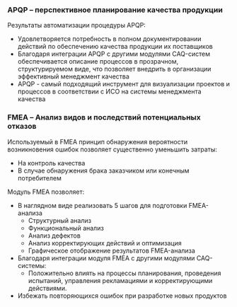 ### APQP – перспективное планирование качества продукции  
Результаты автоматизации процедуры APQP: 
*  Удовлетворяется потребность в полном документировании действий по 
обеспечению качества продукции их поставщиков 
*  Благодаря  интеграции  APQP  с  другими  модулями  CAQ-систем 
обеспечивается  описание  процессов  в  прозрачном,  структурируемом 
виде, что позволяет внедрить в организации эффективный менеджмент 
качества 
*  APQP -  самый  подходящий  инструмент  для  визуализации  проектов и 
процессов в соответствии с ИСО на системы менеджмента качества

### FMEA – Анализ видов и последствий потенциальных отказов  
Используемый  в  FMEA  принцип  обнаружения  вероятности  возникновения 
ошибок позволяет существенно уменьшить затраты:  
*  На контроль качества 
*  В случае обнаружения брака заказчиком или конечным потребителем

Модуль FMEA позволяет:  
*  В наглядном виде реализовать 5 шагов для подготовки FMEA-анализа 
   *  Структурный анализ 
   *  Функциональный анализ 
   *  Анализ дефектов 
   *  Анализ корректирующих действий и оптимизация 
   *  Графическое отображение результатов FMEA-анализа 
*  Благодаря интеграции модуля FMEA с другими модулями CAQ-системы: 
   *  Положительно  влиять  на  процессы  планирования,  проведения 
испытаний,  управления  рекламациями  и  корректирующими 
действиями. 
*  Избежать повторяющихся ошибок при разработке новых продуктов   

